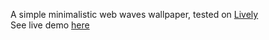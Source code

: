 A simple minimalistic web waves wallpaper, tested on [Lively](https://www.rocksdanister.com/lively)\
See live demo [here](https://forgor0x10.github.io/web-waves-wallpaper)
